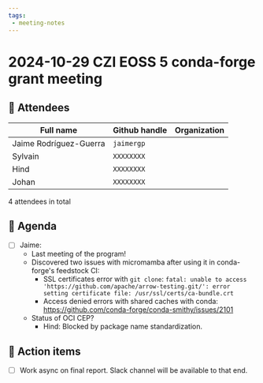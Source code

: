 ```yaml
---
tags:
 - meeting-notes
---
```

# 2024-10-29 CZI EOSS 5 conda-forge grant meeting

## 👥 Attendees

| Full name              | Github handle    | Organization  |
|------------------------|------------------|---------------|
| Jaime Rodríguez-Guerra | `jaimergp`       |               |
| Sylvain                | `XXXXXXXX`       |               |
| Hind                   | `XXXXXXXX`       |               |
| Johan                  | `XXXXXXXX`       |               |


4 attendees in total

## 📝 Agenda

- [ ] Jaime:
    - Last meeting of the program!
    - Discovered two issues with micromamba after using it in conda-forge's feedstock CI:
        - SSL certificates error with `git clone`: `fatal: unable to access 'https://github.com/apache/arrow-testing.git/': error setting certificate file: /usr/ssl/certs/ca-bundle.crt`
        - Access denied errors with shared caches with conda: https://github.com/conda-forge/conda-smithy/issues/2101
    - Status of OCI CEP?
        - Hind: Blocked by package name standardization.


## 🚀 Action items

- [ ] Work async on final report. Slack channel will be available to that end.
